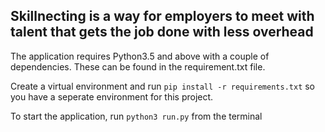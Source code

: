 ## Skillnecting is a way for employers to meet with talent that gets the job done with less overhead


The application requires Python3.5 and above with a couple of dependencies. These can be found in the requirement.txt file. 

Create a virtual environment and run ```pip install -r requirements.txt``` so you have a seperate environment for this project.

To start the application, run ```python3 run.py``` from the terminal